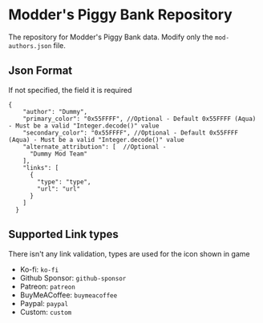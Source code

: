 # Modder's Piggy Bank Repository
The repository for Modder's Piggy Bank data. Modify only the `mod-authors.json` file.

## Json Format

If not specified, the field it is required

```
{
    "author": "Dummy", 
    "primary_color": "0x55FFFF", //Optional - Default 0x55FFFF (Aqua) - Must be a valid "Integer.decode()" value
    "secondary_color": "0x55FFFF", //Optional - Default 0x55FFFF (Aqua) - Must be a valid "Integer.decode()" value
    "alternate_attribution": [  //Optional - 
      "Dummy Mod Team"
    ],
    "links": [
      {
        "type": "type",
        "url": "url"
      }
    ]
  }
```

## Supported Link types

There isn't any link validation, types are used for the icon shown in game

* Ko-fi: `ko-fi`
* Github Sponsor: `github-sponsor`
* Patreon: `patreon`
* BuyMeACoffee: `buymeacoffee`
* Paypal: `paypal`
* Custom: `custom`
